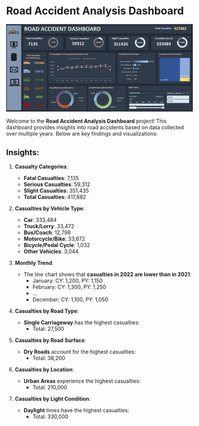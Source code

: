 # Road Accident Analysis Dashboard
![Dashboard Image](Dashboard%20Image.PNG)

Welcome to the **Road Accident Analysis Dashboard** project! This dashboard provides insights into road accidents based on data collected over multiple years. Below are key findings and visualizations:

## Insights:

1. **Casualty Categories**:
   - **Fatal Casualties**: 7,135
   - **Serious Casualties**: 59,312
   - **Slight Casualties**: 351,435
   - **Total Casualties**: 417,882

2. **Casualties by Vehicle Type**:
   - **Car**: 333,484
   - **Truck/Lorry**: 33,472
   - **Bus/Coach**: 12,798
   - **Motorcycle/Bike**: 33,672
   - **Bicycle/Pedal Cycle**: 1,032
   - **Other Vehicles**: 3,044

3. **Monthly Trend**:
   - The line chart shows that **casualties in 2022 are lower than in 2021**:
     - January: CY: 1,200, PY: 1,150
     - February: CY: 1,300, PY: 1,250
     - ...
     - December: CY: 1,100, PY: 1,050

4. **Casualties by Road Type**:
   - **Single Carriageway** has the highest casualties:
     - Total: 27,500

5. **Casualties by Road Surface**:
   - **Dry Roads** account for the highest casualties:
     - Total: 38,200

6. **Casualties by Location**:
   - **Urban Areas** experience the highest casualties:
     - Total: 210,000

7. **Casualties by Light Condition**:
   - **Daylight** times have the highest casualties:
     - Total: 330,000

